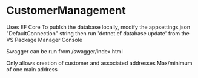 # CustomerManagement

Uses EF Core
To publsh the database locally, modify the appsettings.json "DefaultConnection" string then run 'dotnet ef database update' from the VS Package Manager Console

Swagger can be run from /swagger/index.html

Only allows creation of customer and associated addresses
Max/minimum of one main address
